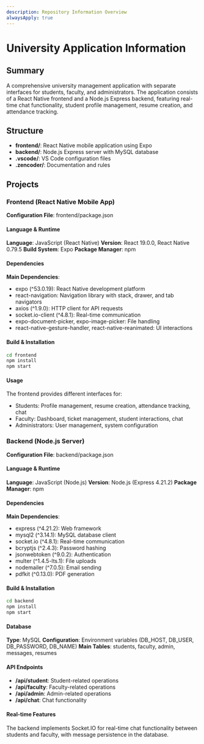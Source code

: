 ```yaml
---
description: Repository Information Overview
alwaysApply: true
---
```


# University Application Information

## Summary
A comprehensive university management application with separate interfaces for students, faculty, and administrators. The application consists of a React Native frontend and a Node.js Express backend, featuring real-time chat functionality, student profile management, resume creation, and attendance tracking.

## Structure
- **frontend/**: React Native mobile application using Expo
- **backend/**: Node.js Express server with MySQL database
- **.vscode/**: VS Code configuration files
- **.zencoder/**: Documentation and rules

## Projects

### Frontend (React Native Mobile App)
**Configuration File**: frontend/package.json

#### Language & Runtime
**Language**: JavaScript (React Native)
**Version**: React 19.0.0, React Native 0.79.5
**Build System**: Expo
**Package Manager**: npm

#### Dependencies
**Main Dependencies**:
- expo (^53.0.19): React Native development platform
- react-navigation: Navigation library with stack, drawer, and tab navigators
- axios (^1.9.0): HTTP client for API requests
- socket.io-client (^4.8.1): Real-time communication
- expo-document-picker, expo-image-picker: File handling
- react-native-gesture-handler, react-native-reanimated: UI interactions

#### Build & Installation
```bash
cd frontend
npm install
npm start
```

#### Usage
The frontend provides different interfaces for:
- Students: Profile management, resume creation, attendance tracking, chat
- Faculty: Dashboard, ticket management, student interactions, chat
- Administrators: User management, system configuration

### Backend (Node.js Server)
**Configuration File**: backend/package.json

#### Language & Runtime
**Language**: JavaScript (Node.js)
**Version**: Node.js (Express 4.21.2)
**Package Manager**: npm

#### Dependencies
**Main Dependencies**:
- express (^4.21.2): Web framework
- mysql2 (^3.14.1): MySQL database client
- socket.io (^4.8.1): Real-time communication
- bcryptjs (^2.4.3): Password hashing
- jsonwebtoken (^9.0.2): Authentication
- multer (^1.4.5-lts.1): File uploads
- nodemailer (^7.0.5): Email sending
- pdfkit (^0.13.0): PDF generation

#### Build & Installation
```bash
cd backend
npm install
npm start
```

#### Database
**Type**: MySQL
**Configuration**: Environment variables (DB_HOST, DB_USER, DB_PASSWORD, DB_NAME)
**Main Tables**: students, faculty, admin, messages, resumes

#### API Endpoints
- **/api/student**: Student-related operations
- **/api/faculty**: Faculty-related operations
- **/api/admin**: Admin-related operations
- **/api/chat**: Chat functionality

#### Real-time Features
The backend implements Socket.IO for real-time chat functionality between students and faculty, with message persistence in the database.